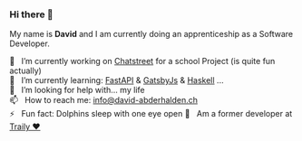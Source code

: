 ### Hi there 👋

My name is __David__ and I am currently doing an apprenticeship as a Software Developer.

🔭 &nbsp; I’m currently working on [Chatstreet](https://github.com/Chatstreet/Chatstreet) for a school Project (is quite fun actually)  
🌱 &nbsp; I’m currently learning: [FastAPI](https://fastapi.tiangolo.com/) & [GatsbyJs](https://www.gatsbyjs.com/) & [Haskell](https://www.haskell.org/) ...  
🤔 &nbsp; I’m looking for help with... my life  
📫 &nbsp; How to reach me: info@david-abderhalden.ch  
⚡ &nbsp; Fun fact: Dolphins sleep with one eye open
💚 &nbsp; Am a former developer at [Traily ❤](https://traily.ch/) 
